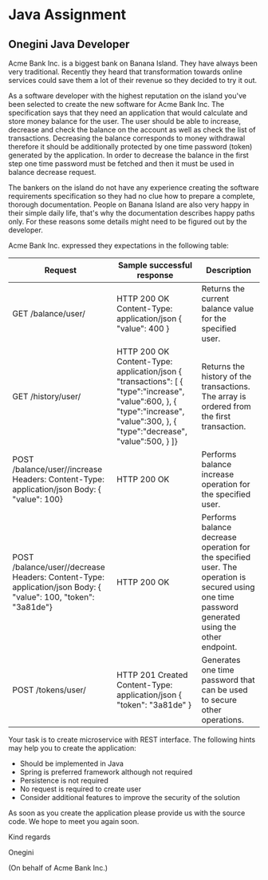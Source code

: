 # Java Assignment

## Onegini Java Developer

Acme Bank Inc. is a biggest bank on Banana Island. They have always been very traditional. Recently they heard that transformation towards online services could save them a lot of their revenue so they decided to try it out.

As a software developer with the highest reputation on the island you&#39;ve been selected to create the new software for Acme Bank Inc. The specification says that they need an application that would calculate and store money balance for the user. The user should be able to increase, decrease and check the balance on the account as well as check the list of transactions. Decreasing the balance corresponds to money withdrawal therefore it should be additionally protected by one time password (token) generated by the application. In order to decrease the balance in the first step one time password must be fetched and then it must be used in balance decrease request.

The bankers on the island do not have any experience creating the software requirements specification so they had no clue how to prepare a complete, thorough documentation. People on Banana Island are also very happy in their simple daily life, that&#39;s why the documentation describes happy paths only. For these reasons some details might need to be figured out by the developer.

Acme Bank Inc. expressed they expectations in the following table:

| **Request** | **Sample successful response** | **Description** |
| --- | --- | --- |
| GET /balance/user/<userId> | HTTP 200 OK Content-Type: application/json { "value": 400 }  | Returns the current balance value for the specified user. |
| GET /history/user/<userId> | HTTP 200 OK Content-Type: application/json { "transactions": [    {       "type":"increase",      "value":600,    },    {       "type":"increase",      "value":300,    },    {       "type":"decrease",      "value":500,    } ]}  | Returns the history of the transactions. The array is ordered from the first transaction. |
| POST /balance/user/<userId>/increase Headers: Content-Type: application/json Body: {   "value": 100}  | HTTP 200 OK   | Performs balance increase operation for the specified user. |
| POST /balance/user/<userId>/decrease Headers: Content-Type: application/json Body: {   "value": 100,  "token": "3a81de"}  | HTTP 200 OK   | Performs balance decrease operation for the specified user. The operation is secured using one time password generated using the other endpoint. |
| POST /tokens/user/<userId> | HTTP 201 Created Content-Type: application/json { "token": "3a81de" }  | Generates one time password that can be used to secure other operations. |

Your task is to create microservice with REST interface. The following hints may help you to create the application:

- Should be implemented in Java
- Spring is preferred framework although not required
- Persistence is not required
- No request is required to create user
- Consider additional features to improve the security of the solution

As soon as you create the application please provide us with the source code. We hope to meet you again soon.

Kind regards

Onegini

(On behalf of Acme Bank Inc.)